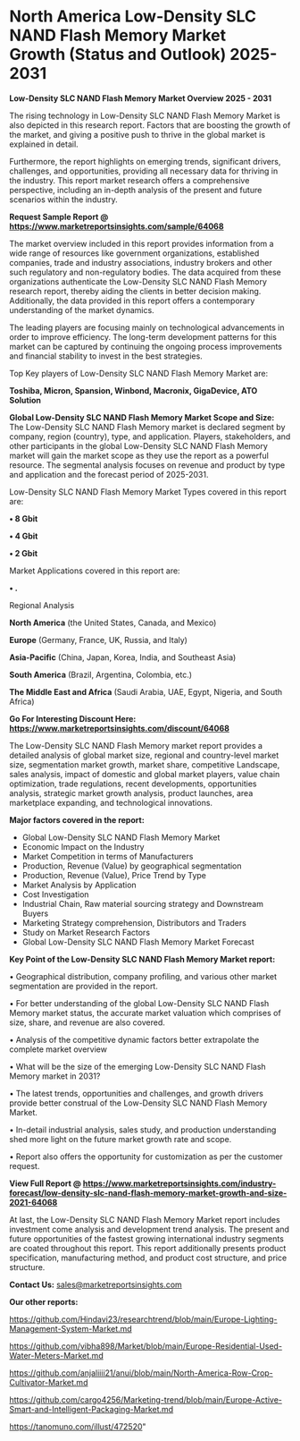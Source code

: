 # North America Low-Density SLC NAND Flash Memory Market Growth (Status and Outlook) 2025-2031

<Strong> Low-Density SLC NAND Flash Memory Market Overview 2025 - 2031</strong>

The rising technology in Low-Density SLC NAND Flash Memory Market is also depicted in this research report. Factors that are boosting the growth of the market, and giving a positive push to thrive in the global market is explained in detail.

Furthermore, the report highlights on emerging trends, significant drivers, challenges, and opportunities, providing all necessary data for thriving in the industry. This report market research offers a comprehensive perspective, including an in-depth analysis of the present and future scenarios within the industry.

<strong>Request Sample Report @ <a href=https://www.marketreportsinsights.com/sample/64068>https://www.marketreportsinsights.com/sample/64068</a></strong>

The market overview included in this report provides information from a wide range of resources like government organizations, established companies, trade and industry associations, industry brokers and other such regulatory and non-regulatory bodies. The data acquired from these organizations authenticate the Low-Density SLC NAND Flash Memory research report, thereby aiding the clients in better decision making. Additionally, the data provided in this report offers a contemporary understanding of the market dynamics.

The leading players are focusing mainly on technological advancements in order to improve efficiency. The long-term development patterns for this market can be captured by continuing the ongoing process improvements and financial stability to invest in the best strategies.

Top Key players of Low-Density SLC NAND Flash Memory Market are:

<strong>Toshiba, Micron, Spansion, Winbond, Macronix, GigaDevice, ATO Solution</strong>

<strong><b>Global Low-Density SLC NAND Flash Memory Market Scope and Size:</b></strong>
The Low-Density SLC NAND Flash Memory market is declared segment by company, region (country), type, and application. Players, stakeholders, and other participants in the global Low-Density SLC NAND Flash Memory market will gain the market scope as they use the report as a powerful resource. The segmental analysis focuses on revenue and product by type and application and the forecast period of 2025-2031.

Low-Density SLC NAND Flash Memory Market Types covered in this report are:

<strong>• 8 Gbit

• 4 Gbit

• 2 Gbit</strong>

Market Applications covered in this report are:

<strong>• .</strong> 

Regional Analysis

<strong>North America</strong> (the United States, Canada, and Mexico)

<strong>Europe</strong> (Germany, France, UK, Russia, and Italy)

<strong>Asia-Pacific</strong> (China, Japan, Korea, India, and Southeast Asia)

<strong>South America</strong> (Brazil, Argentina, Colombia, etc.)

<strong>The Middle East and Africa</strong> (Saudi Arabia, UAE, Egypt, Nigeria, and South Africa)

<strong>Go For Interesting Discount Here: <a href=https://www.marketreportsinsights.com/discount/64068>https://www.marketreportsinsights.com/discount/64068</a></strong>

The Low-Density SLC NAND Flash Memory market report provides a detailed analysis of global market size, regional and country-level market size, segmentation market growth, market share, competitive Landscape, sales analysis, impact of domestic and global market players, value chain optimization, trade regulations, recent developments, opportunities analysis, strategic market growth analysis, product launches, area marketplace expanding, and technological innovations.

<strong><b>Major factors covered in the report:</b></strong>
<ul>
  <li>Global Low-Density SLC NAND Flash Memory Market </li>
  <li>Economic Impact on the Industry</li>
  <li>Market Competition in terms of Manufacturers</li>
  <li>Production, Revenue (Value) by geographical segmentation</li>
  <li>Production, Revenue (Value), Price Trend by Type</li>
  <li>Market Analysis by Application</li>
  <li>Cost Investigation</li>
  <li>Industrial Chain, Raw material sourcing strategy and Downstream Buyers</li>
  <li>Marketing Strategy comprehension, Distributors and Traders</li>
  <li>Study on Market Research Factors</li>
  <li>Global Low-Density SLC NAND Flash Memory Market Forecast</li>
</ul>

<strong><b>Key Point of the Low-Density SLC NAND Flash Memory Market report:</b></strong>

• Geographical distribution, company profiling, and various other market segmentation are provided in the report.

• For better understanding of the global Low-Density SLC NAND Flash Memory market status, the accurate market valuation which comprises of size, share, and revenue are also covered.

• Analysis of the competitive dynamic factors better extrapolate the complete market overview

• What will be the size of the emerging Low-Density SLC NAND Flash Memory market in 2031?

• The latest trends, opportunities and challenges, and growth drivers provide better construal of the Low-Density SLC NAND Flash Memory Market.

• In-detail industrial analysis, sales study, and production understanding shed more light on the future market growth rate and scope.

• Report also offers the opportunity for customization as per the customer request.

<strong><b>View Full Report @ <a href=https://www.marketreportsinsights.com/industry-forecast/low-density-slc-nand-flash-memory-market-growth-and-size-2021-64068>https://www.marketreportsinsights.com/industry-forecast/low-density-slc-nand-flash-memory-market-growth-and-size-2021-64068</a></b></strong>


At last, the Low-Density SLC NAND Flash Memory Market report includes investment come analysis and development trend analysis. The present and future opportunities of the fastest growing international industry segments are coated throughout this report. This report additionally presents product specification, manufacturing method, and product cost structure, and price structure.

<strong>Contact Us:</strong>
sales@marketreportsinsights.com

<strong>Our other reports:</strong>

<a href=https://github.com/Hindavi23/researchtrend/blob/main/Europe-Lighting-Management-System-Market.md>https://github.com/Hindavi23/researchtrend/blob/main/Europe-Lighting-Management-System-Market.md</a>

<a href=https://github.com/vibha898/Market/blob/main/Europe-Residential-Used-Water-Meters-Market.md>https://github.com/vibha898/Market/blob/main/Europe-Residential-Used-Water-Meters-Market.md</a>

<a href=https://github.com/anjaliiii21/anui/blob/main/North-America-Row-Crop-Cultivator-Market.md>https://github.com/anjaliiii21/anui/blob/main/North-America-Row-Crop-Cultivator-Market.md</a>

<a href=https://github.com/cargo4256/Marketing-trend/blob/main/Europe-Active-Smart-and-Intelligent-Packaging-Market.md>https://github.com/cargo4256/Marketing-trend/blob/main/Europe-Active-Smart-and-Intelligent-Packaging-Market.md</a>

<a href=https://tanomuno.com/illust/472520>https://tanomuno.com/illust/472520</a>"
